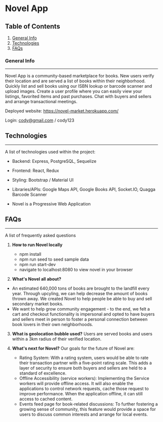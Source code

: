 # Novel App

## Table of Contents

1.  [General Info](#general-info)
2.  [Technologies](#technologies)
3.  [FAQs](#faqs)

### General Info

---

Novel App is a community-based marketplace for books. New users verify their location and are served a list of books within their neighborhood. Quickly list and sell books using our ISBN lookup or barcode scanner and upload images. Create a user profile where you can easily view your listings, favorited items and past purchases. Chat with buyers and sellers and arrange transactional meetings.

Deployed website: https://novel-market.herokuapp.com/

Login: cody@gmail.com / cody123

## Technologies

---

A list of technologies used within the project:

* Backend: Express, PostgreSQL, Sequelize
* Frontend: React, Redux
* Styling: Bootstrap / Material UI
* Libraries/APIs: Google Maps API, Google Books API, Socket.IO, Quagga Barcode Scanner

* Novel is a Progressive Web Application

## FAQs

---

A list of frequently asked questions

1.  **How to run Novel locally**

    * npm install
    * npm run seed to seed sample data
    * npm run start-dev
    * navigate to localhost:8080 to view novel in your browser

2.  **What's Novel all about?**

* An estimated 640,000 tons of books are brought to the landfill every year. Through upcyling, we can help decrease the amount of books thrown away. We created Novel to help people be able to buy and sell secondary market books.
* We want to help grow community engagement - to the end, we felt a cart and checkout functionality is impersonal and opted to have buyers and sellers meet in person to foster a personal connection between book lovers in their own neighborhoods.

3.  **What is geolocation bubble used?**
    Users are served books and users within a 3km radius of their verified location.

4.  **What's next for Novel?**
    Our goals for the future of Novel are:

    * Rating System: With a rating system, users would be able to rate their transaction partner with a five-point rating scale. This adds a layer of security to ensure both buyers and sellers are held to a standard of excellence.
    * Offline Accessibility (service workers): Implementing the Service workers will provide offline access. It will also enable the applications to control network requests, cache those request to improve performance. When the application offline, it can still access to cached content.
    * Events feed page for book-related discussions: To further fostering a growing sense of community, this feature would provide a space for users to discuss common interests and arrange for local events.
